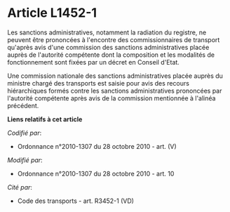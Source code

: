 # Article L1452-1

Les sanctions administratives, notamment la radiation du registre, ne peuvent être prononcées à l'encontre des
commissionnaires de transport qu'après avis d'une commission des sanctions administratives placée auprès de l'autorité
compétente dont la composition et les modalités de fonctionnement sont fixées par un décret en Conseil d'Etat.

Une commission nationale des sanctions administratives placée auprès du ministre chargé des transports est saisie pour avis
des recours hiérarchiques formés contre les sanctions administratives prononcées par l'autorité compétente après avis de la
commission mentionnée à l'alinéa précédent.

**Liens relatifs à cet article**

_Codifié par_:

  - Ordonnance n°2010-1307 du 28 octobre 2010 - art. (V)

_Modifié par_:

  - Ordonnance n°2010-1307 du 28 octobre 2010 - art. 10

_Cité par_:

  - Code des transports - art. R3452-1 (VD)
